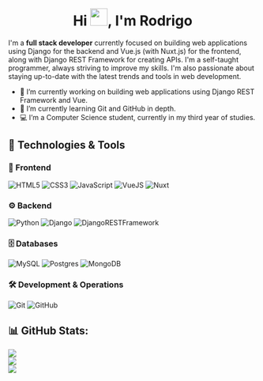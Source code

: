 <h1 align="center">Hi <img src="https://media.giphy.com/media/hvRJCLFzcasrR4ia7z/giphy.gif" width="35">, I'm Rodrigo</h1>

I'm a **full stack developer** currently focused on building web applications using Django for the backend and Vue.js (with Nuxt.js) for the frontend, along with Django REST Framework for creating APIs.
I'm a self-taught programmer, always striving to improve my skills. I'm also passionate about staying up-to-date with the latest trends and tools in web development.

- 🔭 I’m currently working on building web applications using Django REST Framework and Vue.
- 🌱 I’m currently learning Git and GitHub in depth.
- 💻 I’m a Computer Science student, currently in my third year of studies.
<!--
- 👯 I’m looking to collaborate on ...
- 🤔 I’m looking for help with ...
- 💬 Ask me about ...
- 📫 How to reach me: ...
- 😄 Pronouns: ...
- ⚡ Fun fact: ...
-->

## 🚀 Technologies & Tools

### 🎨 Frontend
![HTML5](https://img.shields.io/badge/html5-%23E34F26.svg?style=for-the-badge&logo=html5&logoColor=white)
![CSS3](https://img.shields.io/badge/css3-%231572B6.svg?style=for-the-badge&logo=css3&logoColor=white)
![JavaScript](https://img.shields.io/badge/javascript-%23e8a300.svg?style=for-the-badge&logo=javascript&logoColor=white)
![VueJS](https://img.shields.io/badge/vue-%234FC08D.svg?style=for-the-badge&logo=vuedotjs&logoColor=white)
![Nuxt](https://img.shields.io/badge/nuxt-%2300DC82.svg?style=for-the-badge&logo=nuxt&logoColor=white)

### ⚙️ Backend
![Python](https://img.shields.io/badge/python-%234479A1.svg?style=for-the-badge&logo=python&logoColor=white)
![Django](https://img.shields.io/badge/django-%23092E20.svg?style=for-the-badge&logo=django&logoColor=white)
![DjangoRESTFramework](https://img.shields.io/badge/django%20rest%20framework-%23802d2d.svg?style=for-the-badge)

### 🗄️ Databases
![MySQL](https://img.shields.io/badge/mysql-%23316192.svg?style=for-the-badge&logo=mysql&logoColor=white)
![Postgres](https://img.shields.io/badge/postgres-%234169E1.svg?style=for-the-badge&logo=postgresql&logoColor=white)
![MongoDB](https://img.shields.io/badge/MongoDB-%2347A248.svg?style=for-the-badge&logo=mongodb&logoColor=white)

### 🛠 Development & Operations
![Git](https://img.shields.io/badge/git-%23F05032.svg?style=for-the-badge&logo=git&logoColor=white)
![GitHub](https://img.shields.io/badge/github-%23181717.svg?style=for-the-badge&logo=github&logoColor=white)

## 📊 GitHub Stats:

![](https://github-readme-stats.vercel.app/api?username=RodWeb21&theme=highcontrast&hide_border=false&include_all_commits=false&count_private=false)<br/>
![](https://nirzak-streak-stats.vercel.app/?user=RodWeb21&theme=highcontrast&hide_border=false)<br/>
![](https://github-readme-stats.vercel.app/api/top-langs/?username=RodWeb21&theme=highcontrast&hide_border=false&include_all_commits=false&count_private=false&layout=compact)

